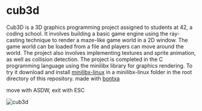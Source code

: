 # cub3d

Cub3D is a 3D graphics programming project assigned to students at 42, a coding school. It involves building a basic game engine using the ray-casting technique to render a maze-like game world in a 2D window. The game world can be loaded from a file and players can move around the world. The project also involves implementing textures and sprite animation, as well as collision detection. The project is completed in the C programming language using the minilibx library for graphics rendering.
To try it download and install [minilibx-linux](https://github.com/42Paris/minilibx-linux) in a minilibx-linux folder in the root directory of this repository.
made with [bontxa](https://github.com/bontxa)

move with ASDW, exit with ESC

![cub3d](https://user-images.githubusercontent.com/36138334/228870309-997acd48-9f89-479f-9b46-da1ea5937672.png)
